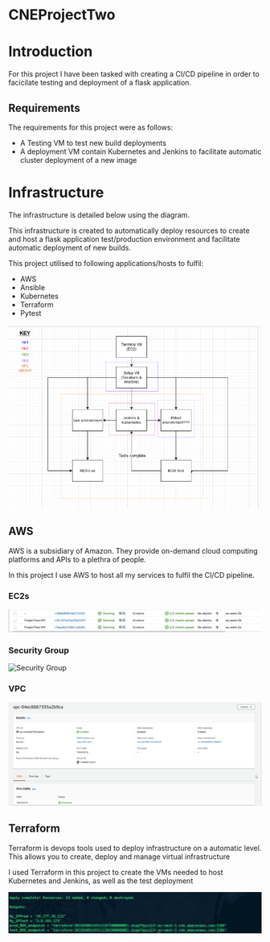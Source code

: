 # CNEProjectTwo

# Introduction

For this project I have been tasked with creating a CI/CD pipeline in order to facicilate testing and deployment of a flask application.

## Requirements

The requirements for this project were as follows:

* A Testing VM to test new build deployments
* A deployment VM contain Kubernetes and Jenkins to facilitate automatic cluster deployment of a new image

# Infrastructure

The infrastructure is detailed below using the diagram.

This infrastructure is created to automatically deploy resources to create and host a flask application test/production environment and facilitate automatic deployment of new builds. 

This project utilised to following applications/hosts to fulfil:

* AWS
* Ansible
* Kubernetes
* Terraform
* Pytest

![Diagram Picture](./pictures/ProjectTwo.png)

## AWS

AWS is a subsidiary of Amazon. They provide on-demand cloud computing platforms and APIs to a plethra of people.

In this project I use AWS to host all my services to fulfil the CI/CD pipeline.

### EC2s

![EC2 Picture](./pictures/EC2.png)

### Security Group

![Security Group](./pictures/Security_Group.png)

### VPC

![VPC Group](./pictures/VPC.png)

## Terraform

Terraform is devops tools used to deploy infrastructure on a automatic level. This allows you to create, deploy and manage virtual infrastructure

I used Terraform in this project to create the VMs needed to host Kubernetes and Jenkins, as well as the test deployment

![terraform](./pictures/Tform.png)